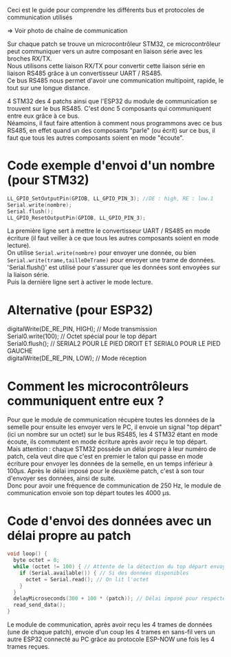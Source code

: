 Ceci est le guide pour comprendre les différents bus et protocoles de communication utilisés  

=> Voir photo de chaîne de communication  

Sur chaque patch se trouve un microcontrôleur STM32, ce microcontrôleur peut communiquer vers un autre composant en liaison série avec les broches RX/TX.  
Nous utilisons cette liaison RX/TX pour convertir cette liaison série en liaison RS485 grâce à un convertisseur UART / RS485.  
Ce bus RS485 nous permet d'avoir une communication multipoint, rapide, le tout sur une longue distance.  

4 STM32 des 4 patchs ainsi que l'ESP32 du module de communication se trouvent sur le bus RS485. C'est donc 5 composants qui communiquent entre eux grâce à ce bus.  
Néamoins, il faut faire attention à comment nous programmons avec ce bus RS485, en effet quand un des composants "parle" (ou écrit) sur ce bus, il faut que tous les autres composants soient en mode "écoute".  

# Code exemple d'envoi d'un nombre (pour STM32)
``` c
LL_GPIO_SetOutputPin(GPIOB, LL_GPIO_PIN_3); //DE : high, RE : low.1  
Serial.write(nombre);  
Serial.flush();  
LL_GPIO_ResetOutputPin(GPIOB, LL_GPIO_PIN_3); 
```

La première ligne sert à mettre le convertisseur UART / RS485 en mode écriture (il faut veiller à ce que tous les autres composants soient en mode lecture).  
On utilise `Serial.write(nombre)` pour envoyer une donnée, ou bien `Serial.write(trame,tailleDeTrame)` pour envoyer une trame de données.  
'Serial.flush()' est utilisé pour s'assurer que les données sont envoyées sur la liaison série.  
Puis la dernière ligne sert à activer le mode lecture.  

# Alternative (pour ESP32)
digitalWrite(DE_RE_PIN, HIGH); // Mode transmission  
Serial0.write(100);            // Octet spécial pour le top départ  
Serial0.flush(); // SERIAL2 POUR LE PIED DROIT ET SERIAL0 POUR LE PIED GAUCHE  
digitalWrite(DE_RE_PIN, LOW); // Mode réception  

# Comment les microcontrôleurs communiquent entre eux ?
Pour que le module de communication récupère toutes les données de la semelle pour ensuite les envoyer vers le PC, il envoie un signal "top départ" (ici un nombre sur un octet) sur le bus RS485, les 4 STM32 étant en mode écoute, ils commutent en mode écriture après avoir reçu le top départ.  
Mais attention : chaque STM32 possède un délai propre à leur numéro de patch, cela veut dire que c'est en premier le talon qui passe en mode écriture pour envoyer les données de la semelle, en un temps inférieur à 100µs. Après le délai imposé pour le deuxième patch, c'est à son tour d'envoyer ses données, ainsi de suite.  
Donc pour avoir une fréquence de communication de 250 Hz, le module de communication envoie son top départ toutes les 4000 µs.  

# Code d'envoi des données avec un délai propre au patch
```c
void loop() {  
  byte octet = 0;  
  while (octet != 100) { // Attente de la détection du top départ envoyé par le module de com  
    if (Serial.available()) { // Si des données disponibles  
      octet = Serial.read(); // On lit l'octet  
    }
  }
  delayMicroseconds(300 + 100 * (patch)); // Délai imposé pour respecter la commutation du mode transmission au mode réception  
  read_send_data();  
}  
```
Le module de communication, après avoir reçu les 4 trames de données (une de chaque patch), envoie d'un coup les 4 trames en sans-fil vers un autre ESP32 connecté au PC grâce au protocole ESP-NOW une fois les 4 trames reçues.    
